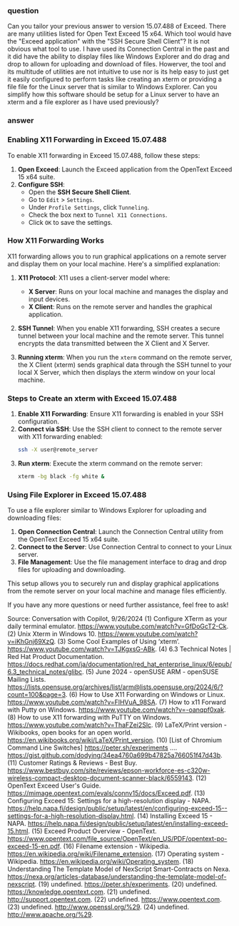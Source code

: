 ### question

Can you tailor your previous answer to version 15.07.488 of Exceed. There are many utilities listed for Open Text Exceed 15 x64. Which tool would have the "Exceed application" with the "SSH Secure Shell Client"? It is not obvious what tool to use. I have used its Connection Central in the past and it did have the ability to display files like Windows Explorer and do drag and drop to allown for uploading and download of files. Howerver, the tool and its multitude of utilities are not intuitive to use nor is its help easy to just get it easily configured to perform tasks like creating an xterm or providing a file file for the Linux server that is similar to Windows Explorer. Can you simplify how this software should be setup for a Linux server to have an xterm and a file explorer as I have used previously?

### answer

### Enabling X11 Forwarding in Exceed 15.07.488

To enable X11 forwarding in Exceed 15.07.488, follow these steps:

1. **Open Exceed**: Launch the Exceed application from the OpenText Exceed 15 x64 suite.
2. **Configure SSH**:
   - Open the **SSH Secure Shell Client**.
   - Go to `Edit` > `Settings`.
   - Under `Profile Settings`, click `Tunneling`.
   - Check the box next to `Tunnel X11 Connections`.
   - Click `OK` to save the settings.

### How X11 Forwarding Works

X11 forwarding allows you to run graphical applications on a remote server and display them on your local machine. Here's a simplified explanation:

1. **X11 Protocol**: X11 uses a client-server model where:

   - **X Server**: Runs on your local machine and manages the display and input devices.
   - **X Client**: Runs on the remote server and handles the graphical application.

2. **SSH Tunnel**: When you enable X11 forwarding, SSH creates a secure tunnel between your local machine and the remote server. This tunnel encrypts the data transmitted between the X Client and X Server.

3. **Running xterm**: When you run the `xterm` command on the remote server, the X Client (xterm) sends graphical data through the SSH tunnel to your local X Server, which then displays the xterm window on your local machine.

### Steps to Create an xterm with Exceed 15.07.488

1. **Enable X11 Forwarding**: Ensure X11 forwarding is enabled in your SSH configuration.
2. **Connect via SSH**: Use the SSH client to connect to the remote server with X11 forwarding enabled:
   ```sh
   ssh -X user@remote_server
   ```
3. **Run xterm**: Execute the xterm command on the remote server:
   ```sh
   xterm -bg black -fg white &
   ```

### Using File Explorer in Exceed 15.07.488

To use a file explorer similar to Windows Explorer for uploading and downloading files:

1. **Open Connection Central**: Launch the Connection Central utility from the OpenText Exceed 15 x64 suite.
2. **Connect to the Server**: Use Connection Central to connect to your Linux server.
3. **File Management**: Use the file management interface to drag and drop files for uploading and downloading.

This setup allows you to securely run and display graphical applications from the remote server on your local machine and manage files efficiently.

If you have any more questions or need further assistance, feel free to ask!

Source: Conversation with Copilot, 9/26/2024
(1) Configure XTerm as your daily terminal emulator. https://www.youtube.com/watch?v=GfDoGcT2-Ck.
(2) Unix Xterm in Windows 10. https://www.youtube.com/watch?v=iKhGnj69XzQ.
(3) Some Cool Examples of Using ‘xterm’. https://www.youtube.com/watch?v=TJKgxsG-ABk.
(4) 6.3 Technical Notes | Red Hat Product Documentation. https://docs.redhat.com/ja/documentation/red_hat_enterprise_linux/6/epub/6.3_technical_notes/glibc.
(5) June 2024 - openSUSE ARM - openSUSE Mailing Lists. https://lists.opensuse.org/archives/list/arm@lists.opensuse.org/2024/6/?count=100&page=3.
(6) How to Use X11 Forwarding on Windows or Linux. https://www.youtube.com/watch?v=FlHVuA_98SA.
(7) How to x11 Forward with Putty on Windows. https://www.youtube.com/watch?v=-oanqpf0xak.
(8) How to use X11 forwarding with PuTTY on Windows. https://www.youtube.com/watch?v=ThaFZei2Slc.
(9) LaTeX/Print version - Wikibooks, open books for an open world. https://en.wikibooks.org/wiki/LaTeX/Print_version.
(10) [List of Chromium Command Line Switches] https://peter.sh/experiments .... https://gist.github.com/dodying/34ea4760a699b47825a766051f47d43b.
(11) Customer Ratings & Reviews - Best Buy. https://www.bestbuy.com/site/reviews/epson-workforce-es-c320w-wireless-compact-desktop-document-scanner-black/6559143.
(12) OpenText Exceed User's Guide. https://mimage.opentext.com/evals/connv15/docs/Exceed.pdf.
(13) Configuring Exceed 15: Settings for a high-resolution display - NAPA. https://help.napa.fi/design/public/setup/latest/en/configuring-exceed-15--settings-for-a-high-resolution-display.html.
(14) Installing Exceed 15 - NAPA. https://help.napa.fi/design/public/setup/latest/en/installing-exceed-15.html.
(15) Exceed Product Overview - OpenText. https://www.opentext.com/file_source/OpenText/en_US/PDF/opentext-po-exceed-15-en.pdf.
(16) Filename extension - Wikipedia. https://en.wikipedia.org/wiki/Filename_extension.
(17) Operating system - Wikipedia. https://en.wikipedia.org/wiki/Operating_system.
(18) Understanding The Template Model of NexScript Smart-Contracts on Nexa. https://nexa.org/articles-database/understanding-the-template-model-of-nexscript.
(19) undefined. https://peter.sh/experiments.
(20) undefined. https://knowledge.opentext.com.
(21) undefined. http://support.opentext.com.
(22) undefined. https://www.opentext.com.
(23) undefined. http://www.openssl.org/%29.
(24) undefined. http://www.apache.org/%29.

